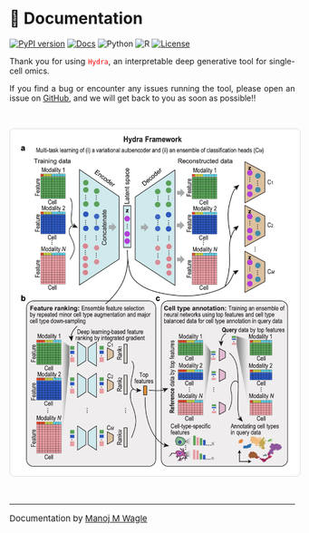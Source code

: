 # 📖 Documentation 

[![PyPI version](https://img.shields.io/pypi/v/Hydra-tools?color=orange)](https://pypi.org/project/Hydra-tools/)
[![Docs](https://img.shields.io/badge/docs-passing-brightgreen)](https://sydneybiox.github.io/Hydra/)
![Python](https://img.shields.io/badge/python-%3E%3D3.8-blue)
![R](https://img.shields.io/badge/R-%3E%3D4.0-blueviolet)
[![License](https://img.shields.io/badge/license-MIT-green)](https://github.com/SydneyBioX/Hydra?tab=MIT-1-ov-file#readme)

<p style="text-align: justify;">
    Thank you for using <code><span style="color: red;">Hydra</span></code>, an interpretable deep generative tool for single-cell omics.
</p>

<p style="text-align: justify;">
    If you find a bug or encounter any issues running the tool, please open an issue on <a href="https://github.com/SydneyBioX/Hydra" target="_blank">GitHub</a>, and we will get back to you as soon as possible!!
</p>

<br>
<p style="text-align: center;">
  <img src="images/Hydra.png" alt="Hydra framework" style="border: 1.5px solid #ddd; border-radius: 8px; padding: 4px;">
</p>

<br>

---
<p style="text-align: left; font-size: 15px">
  Documentation by <a href="http://manojmw.github.io" target="_blank">Manoj M Wagle</a>
</p>
